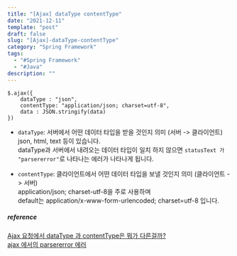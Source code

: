 ```yaml
---
title: "[Ajax] dataType contentType"
date: "2021-12-11"
template: "post"
draft: false
slug: "[Ajax]-dataType-contentType"
category: "Spring Framework"
tags:
  - "#Spring Framework"
  - "#Java"
description: ""
---
```


```JS
$.ajax({
    dataType : "json",
    contentType: "application/json; charset=utf-8",
    data : JSON.stringify(data)
})
```

+ `dataType`: 서버에서 어떤 데이터 타입을 받을 것인지 의미 (서버 -> 클라이언트)  
json, html, text 등이 있습니다.  
dataType과 서버에서 내려오는 데이터 타입이 일치 하지 않으면 `statusText 가 "parsererror"`로 나타나는 에러가 나타나게 됩니다. 

+ `contentType`: 클라이언트에서 어떤 데이터 타입을 보낼 것인지 의미 (클라이언트 -> 서버)  
application/json; charset-utf-8을 주로 사용하며  
default는 application/x-www-form-urlencoded; charset=utf-8 입니다.

##### reference

[Ajax 요청에서 dataType 과 contentType은 뭐가 다른걸까?](https://velog.io/@cksdnr066/Ajax-%EC%9A%94%EC%B2%AD%EC%97%90%EC%84%9C-dataType-%EA%B3%BC-contentType%EC%9D%80-%EB%AD%90%EA%B0%80-%EB%8B%A4%EB%A5%B8%EA%B1%B8%EA%B9%8C)  
[ajax 에서의 parsererror 에러](https://blog.hajs.me/159)  